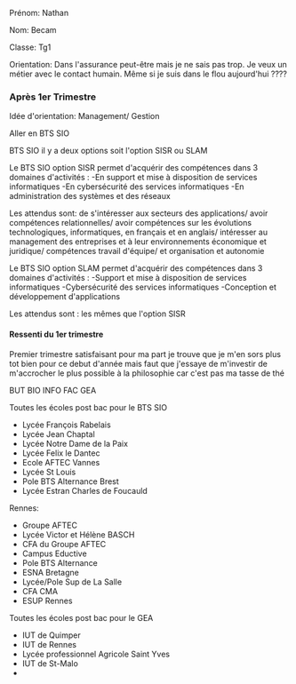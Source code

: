Prénom: Nathan

Nom: Becam

Classe: Tg1

Orientation: Dans l'assurance peut-être mais je ne sais pas trop. Je veux un métier avec le contact humain. Même si je suis dans le flou aujourd'hui ????

### Après 1er Trimestre

Idée d'orientation: Management/ Gestion  

Aller en BTS SIO 

BTS SIO il y a deux options soit l'option SISR ou SLAM 


Le BTS SIO option SISR permet d'acquérir des compétences dans 3 domaines d'activités :
-En support et mise à disposition de services informatiques 
-En cybersécurité des services informatiques 
-En administration des systèmes et des réseaux

Les attendus sont:
 de s'intéresser aux secteurs des applications/ avoir compétences relationnelles/ avoir compétences sur les évolutions technologiques, informatiques, en français et en anglais/ intéresser au management des entreprises et à leur environnements économique et juridique/ compétences travail d'équipe/ et organisation et autonomie


Le BTS SIO option SLAM permet d'acquérir des compétences dans 3 domaines d'activités : 
-Support et mise à disposition de services informatiques
-Cybersécurité des services informatiques
-Conception et développement d'applications 

Les attendus sont :
les mêmes que l'option SISR



#### Ressenti du 1er trimestre
Premier trimestre satisfaisant pour ma part je trouve que je m'en sors plus tot bien pour ce debut d'année 
mais faut que j'essaye de m'investir de m'accrocher le plus possible à la philosophie car c'est pas ma tasse de thé


BUT 
BIO INFO FAC
GEA

Toutes les écoles post bac pour le BTS SIO 
- Lycée François Rabelais
- Lycée Jean Chaptal
- Lycée Notre Dame de la Paix
- Lycée Felix le Dantec
- Ecole AFTEC Vannes 
- Lycée St Louis 
- Pole BTS Alternance Brest
- Lycée Estran Charles de Foucauld

Rennes:
- Groupe AFTEC
- Lycée Victor et Hélène BASCH
- CFA du Groupe AFTEC
- Campus Eductive
- Pole BTS Alternance
- ESNA Bretagne
- Lycée/Pole Sup de La Salle
- CFA CMA
- ESUP Rennes

Toutes les écoles post bac pour le GEA 
- IUT de Quimper
- IUT de Rennes
- Lycée professionnel Agricole Saint Yves
- IUT de St-Malo
- 
